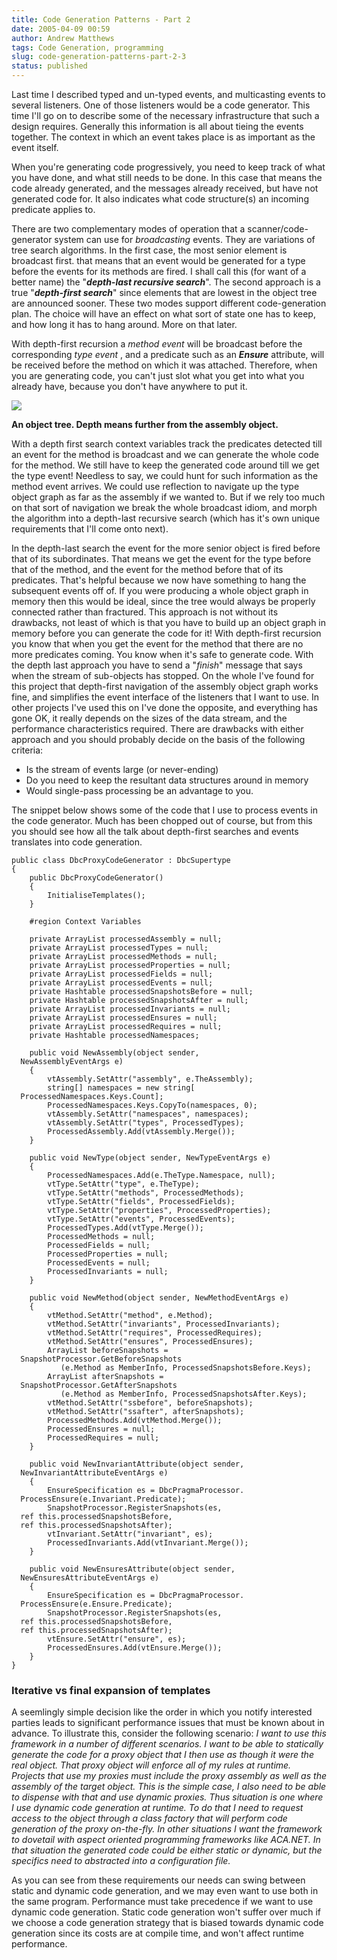 ```yaml
---
title: Code Generation Patterns - Part 2
date: 2005-04-09 00:59
author: Andrew Matthews
tags: Code Generation, programming
slug: code-generation-patterns-part-2-3
status: published
---
```


Last time I described typed and un-typed events, and multicasting events to several listeners. One of those listeners would be a code generator. This time I'll go on to describe some of the necessary infrastructure that such a design requires. Generally this information is all about tieing the events together. The context in which an event takes place is as important as the event itself.

When you're generating code progressively, you need to keep track of what you have done, and what still needs to be done. In this case that means the code already generated, and the messages already received, but have not generated code for. It also indicates what code structure(s) an incoming predicate applies to.

There are two complementary modes of operation that a scanner/code-generator system can use for *broadcasting* events. They are variations of tree search algorithms. In the first case, the most senior element is broadcast first. that means that an event would be generated for a type before the events for its methods are fired. I shall call this (for want of a better name) the "***depth-last recursive search***". The second approach is a true "***depth-first search***" since elements that are lowest in the object tree are announced sooner. These two modes support different code-generation plan. The choice will have an effect on what sort of state one has to keep, and how long it has to hang around. More on that later.

With depth-first recursion a *method event* will be broadcast before the corresponding *type event* , and a predicate such as an ***Ensure*** attribute, will be received before the method on which it was attached. Therefore, when you are generating code, you can't just slot what you get into what you already have, because you don't have anywhere to put it.

![](http://aabs.aspxconnection.com/objectTree.png)

**An object tree. Depth means further from the assembly object.**

With a depth first search context variables track the predicates detected till an event for the method is broadcast and we can generate the whole code for the method. We still have to keep the generated code around till we get the type event! Needless to say, we could hunt for such information as the method event arrives. We could use reflection to navigate up the type object graph as far as the assembly if we wanted to. But if we rely too much on that sort of navigation we break the whole broadcast idiom, and morph the algorithm into a depth-last recursive search (which has it's own unique requirements that I'll come onto next).

In the depth-last search the event for the more senior object is fired before that of its subordinates. That means we get the event for the type before that of the method, and the event for the method before that of its predicates. That's helpful because we now have something to hang the subsequent events off of. If you were producing a whole object graph in memory then this would be ideal, since the tree would always be properly connected rather than fractured. This approach is not without its drawbacks, not least of which is that you have to build up an object graph in memory before you can generate the code for it! With depth-first recursion you know that when you get the event for the method that there are no more predicates coming. You know when it's safe to generate code. With the depth last approach you have to send a "*finish*" message that says when the stream of sub-objects has stopped. On the whole I've found for this project that depth-first navigation of the assembly object graph works fine, and simplifies the event interface of the listeners that I want to use. In other projects I've used this on I've done the opposite, and everything has gone OK, it really depends on the sizes of the data stream, and the performance characteristics required. There are drawbacks with either approach and you should probably decide on the basis of the following criteria:

-   Is the stream of events large (or never-ending)
-   Do you need to keep the resultant data structures around in memory
-   Would single-pass processing be an advantage to you.

The snippet below shows some of the code that I use to process events in the code generator. Much has been chopped out of course, but from this you should see how all the talk about depth-first searches and events translates into code generation.

    public class DbcProxyCodeGenerator : DbcSupertype
    {
        public DbcProxyCodeGenerator()
        {
            InitialiseTemplates();
        }

        #region Context Variables

        private ArrayList processedAssembly = null;
        private ArrayList processedTypes = null;
        private ArrayList processedMethods = null;
        private ArrayList processedProperties = null;
        private ArrayList processedFields = null;
        private ArrayList processedEvents = null;
        private Hashtable processedSnapshotsBefore = null;
        private Hashtable processedSnapshotsAfter = null;
        private ArrayList processedInvariants = null;
        private ArrayList processedEnsures = null;
        private ArrayList processedRequires = null;
        private Hashtable processedNamespaces;

        public void NewAssembly(object sender,
      NewAssemblyEventArgs e)
        {
            vtAssembly.SetAttr("assembly", e.TheAssembly);
            string[] namespaces = new string[
      ProcessedNamespaces.Keys.Count];
            ProcessedNamespaces.Keys.CopyTo(namespaces, 0);
            vtAssembly.SetAttr("namespaces", namespaces);
            vtAssembly.SetAttr("types", ProcessedTypes);
            ProcessedAssembly.Add(vtAssembly.Merge());
        }

        public void NewType(object sender, NewTypeEventArgs e)
        {
            ProcessedNamespaces.Add(e.TheType.Namespace, null);
            vtType.SetAttr("type", e.TheType);
            vtType.SetAttr("methods", ProcessedMethods);
            vtType.SetAttr("fields", ProcessedFields);
            vtType.SetAttr("properties", ProcessedProperties);
            vtType.SetAttr("events", ProcessedEvents);
            ProcessedTypes.Add(vtType.Merge());
            ProcessedMethods = null;
            ProcessedFields = null;
            ProcessedProperties = null;
            ProcessedEvents = null;
            ProcessedInvariants = null;
        }

        public void NewMethod(object sender, NewMethodEventArgs e)
        {
            vtMethod.SetAttr("method", e.Method);
            vtMethod.SetAttr("invariants", ProcessedInvariants);
            vtMethod.SetAttr("requires", ProcessedRequires);
            vtMethod.SetAttr("ensures", ProcessedEnsures);
            ArrayList beforeSnapshots =
      SnapshotProcessor.GetBeforeSnapshots
               (e.Method as MemberInfo, ProcessedSnapshotsBefore.Keys);
            ArrayList afterSnapshots =
      SnapshotProcessor.GetAfterSnapshots
               (e.Method as MemberInfo, ProcessedSnapshotsAfter.Keys);
            vtMethod.SetAttr("ssbefore", beforeSnapshots);
            vtMethod.SetAttr("ssafter", afterSnapshots);
            ProcessedMethods.Add(vtMethod.Merge());
            ProcessedEnsures = null;
            ProcessedRequires = null;
        }

        public void NewInvariantAttribute(object sender,
      NewInvariantAttributeEventArgs e)
        {
            EnsureSpecification es = DbcPragmaProcessor.
      ProcessEnsure(e.Invariant.Predicate);
            SnapshotProcessor.RegisterSnapshots(es,
      ref this.processedSnapshotsBefore,
      ref this.processedSnapshotsAfter);
            vtInvariant.SetAttr("invariant", es);
            ProcessedInvariants.Add(vtInvariant.Merge());
        }

        public void NewEnsuresAttribute(object sender,
      NewEnsuresAttributeEventArgs e)
        {
            EnsureSpecification es = DbcPragmaProcessor.
      ProcessEnsure(e.Ensure.Predicate);
            SnapshotProcessor.RegisterSnapshots(es,
      ref this.processedSnapshotsBefore,
      ref this.processedSnapshotsAfter);
            vtEnsure.SetAttr("ensure", es);
            ProcessedEnsures.Add(vtEnsure.Merge());
        }
    }

### Iterative vs final expansion of templates

A seemlingly simple decision like the order in which you notify interested parties leads to significant performance issues that must be known about in advance. To illustrate this, consider the following scenario:
*I want to use this framework in a number of different scenarios. I want to be able to statically generate the code for a proxy object that I then use as though it were the real object. That proxy object will enforce all of my rules at runtime. Projects that use my proxies must include the proxy assembly as well as the assembly of the target object. This is the simple case, I also need to be able to dispense with that and use dynamic proxies. Thus situation is one where I use dynamic code generation at runtime. To do that I need to request access to the object through a class factory that will perform code generation of the proxy on-the-fly. In other situations I want the framework to dovetail with aspect oriented programming frameworks like ACA.NET. In that situation the generated code could be either static or dynamic, but the specifics need to abstracted into a configuration file.*

As you can see from these requirements our needs can swing between static and dynamic code generation, and we may even want to use both in the same program. Performance must take precedence if we want to use dynamic code generation. Static code generation won't suffer over much if we choose a code generation strategy that is biased towards dynamic code generation since its costs are at compile time, and won't affect runtime performance.
